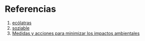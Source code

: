 # Referencias

1. [ecólatras](https://www.ecolatras.es/blog/cambio-climatico/problemas-medioambientales-del-planeta)
2. [soziable](https://www.soziable.es/entorno/diez-problemas-medioambientales-que-impactan-en-espana)
3. [Medidas y acciones para minimizar los impactos ambientales](https://idem.madrid.org/cartografia/planea/planeamiento/planeamiento/Madrid/PlanesParciales/48972/I_AMBIENTAL_7.pdf)
